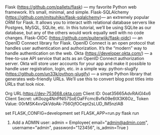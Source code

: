 Flask (https://github.com/pallets/flask) — my favorite Python web framework. It’s small, minimal, and simple.
Flask-SQLAlchemy (https://github.com/mitsuhiko/flask-sqlalchemy)— an extremely popular ORM for Flask. It allows you to interact with relational database servers like Postgres, MySQL, SQLite, etc. In this tutorial, we’ll be using SQLite as our database, but any of the others would work equally well with no code changes.
Flask-OIDC (https://github.com/puiterwijk/flask-oidc) — an OpenID Connect library for Flask. OpenID Connect is an open protocol that handles user authentication and authorization. It’s the “modern” way to handle authentication on the web.
Okta (https://developer.okta.com/) — a free-to-use API service that acts as an OpenID Connect authorization server. Okta will store user accounts for your app and make it possible to handle user registration, login, etc. in a simple way.
python-slugify (https://github.com/un33k/python-slugify) — a simple Python library that generates web-friendly URLs. We’ll use this to convert blog post titles into URLs that look nice.

Org URL:https://dev-753668.okta.com
Client ID: 0oat35665AdvRAiGl4x6
Client Secret: uK0ozg4NnPNl57SoEOaFFcmcBvfk09e6tX3K6Oz_
Token Value: 00rMSK4xvQkVdoAk-756OjfOCept2sLUD_lM5nzlAB

set FLASK_CONFIG=development
set FLASK_APP=run.py
flask run

1. Add a ADMIN user:
   admin = Employee(
        email="admin@admin.com",
        username="admin",
        password="123456",
        is_admin=True
   )